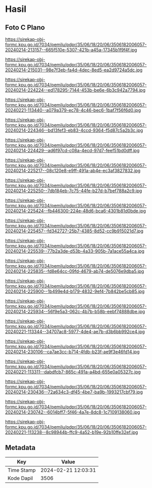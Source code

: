# Hasil

## Foto C Plano

https://sirekap-obj-formc.kpu.go.id/7034/pemilu/pdpr/35/06/18/20/06/3506182006057-20240214-213157--665f510e-5307-421b-a45a-17345b1f9f4f.jpg

https://sirekap-obj-formc.kpu.go.id/7034/pemilu/pdpr/35/06/18/20/06/3506182006057-20240214-215031--98e7f3eb-fa4d-4dec-8ed5-ea2d9724a5dc.jpg

https://sirekap-obj-formc.kpu.go.id/7034/pemilu/pdpr/35/06/18/20/06/3506182006057-20240214-224224--ed178295-7144-453b-be6e-6b3c942a7794.jpg

https://sirekap-obj-formc.kpu.go.id/7034/pemilu/pdpr/35/06/18/20/06/3506182006057-20240221-113440--a079a379-ec78-4c46-bec6-1baf7f56f6d0.jpg

https://sirekap-obj-formc.kpu.go.id/7034/pemilu/pdpr/35/06/18/20/06/3506182006057-20240214-224346--bd13fef3-eb83-4ccd-9364-f5d87c5a2b3c.jpg

https://sirekap-obj-formc.kpu.go.id/7034/pemilu/pdpr/35/06/18/20/06/3506182006057-20240214-224429--ad6f97cd-c08a-4ecd-97d7-feef51bd0dff.jpg

https://sirekap-obj-formc.kpu.go.id/7034/pemilu/pdpr/35/06/18/20/06/3506182006057-20240214-225217--08c120e8-e9ff-491a-ab4e-ec3af3827832.jpg

https://sirekap-obj-formc.kpu.go.id/7034/pemilu/pdpr/35/06/18/20/06/3506182006057-20240214-225250--7db184eb-7c75-44fe-b27d-b7bef788a2c9.jpg

https://sirekap-obj-formc.kpu.go.id/7034/pemilu/pdpr/35/06/18/20/06/3506182006057-20240214-225424--fb446300-224e-48d6-bca6-4301b81d0bde.jpg

https://sirekap-obj-formc.kpu.go.id/7034/pemilu/pdpr/35/06/18/20/06/3506182006057-20240214-225457--fd342727-25b7-4385-8d52-cc9b915021d7.jpg

https://sirekap-obj-formc.kpu.go.id/7034/pemilu/pdpr/35/06/18/20/06/3506182006057-20240214-225539--77b2a3de-d53b-4a33-905b-7a1ace55a4ca.jpg

https://sirekap-obj-formc.kpu.go.id/7034/pemilu/pdpr/35/06/18/20/06/3506182006057-20240214-225835--fd8e64cc-09fd-4679-ab74-de5076e9dba5.jpg

https://sirekap-obj-formc.kpu.go.id/7034/pemilu/pdpr/35/06/18/20/06/3506182006057-20240214-225900--1b499e4d-b179-4832-9ef4-7b842be5cb85.jpg

https://sirekap-obj-formc.kpu.go.id/7034/pemilu/pdpr/35/06/18/20/06/3506182006057-20240214-225934--56f9e5a3-062c-4b7b-b58b-eebf74888dbe.jpg

https://sirekap-obj-formc.kpu.go.id/7034/pemilu/pdpr/35/06/18/20/06/3506182006057-20240221-113344--34707ac8-5977-4de4-ae7b-d3b6bb992ce4.jpg

https://sirekap-obj-formc.kpu.go.id/7034/pemilu/pdpr/35/06/18/20/06/3506182006057-20240214-230106--ca7ae3cc-b714-4fdb-b23f-ae9f3e46fd14.jpg

https://sirekap-obj-formc.kpu.go.id/7034/pemilu/pdpr/35/06/18/20/06/3506182006057-20240221-113311--dabdfcb7-865c-491a-a4bd-655e0a05327c.jpg

https://sirekap-obj-formc.kpu.go.id/7034/pemilu/pdpr/35/06/18/20/06/3506182006057-20240214-230436--72a634c3-df45-4be7-ba9b-1993217cbf79.jpg

https://sirekap-obj-formc.kpu.go.id/7034/pemilu/pdpr/35/06/18/20/06/3506182006057-20240214-230742--6014bff7-5f46-4a7e-8dc8-1c7109138060.jpg

https://sirekap-obj-formc.kpu.go.id/7034/pemilu/pdpr/35/06/18/20/06/3506182006057-20240221-113238--8c98944b-ffc9-4a52-b19e-92b10ffe32ef.jpg


## Metadata

| Key        | Value               |
| ---------- | ------------------- |
| Time Stamp | 2024-02-21 12:03:31 |
| Kode Dapil | 3506                |



